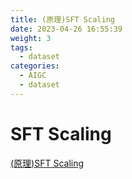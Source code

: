 ```yaml
---
title: (原理)SFT Scaling
date: 2023-04-26 16:55:39
weight: 3
tags:
  - dataset
categories: 
  - AIGC
  - dataset  
---
```


<p></p>
<!-- more -->

# SFT Scaling
[(原理)SFT Scaling](https://candied-skunk-1ca.notion.site/SFT-Scaling-36916e81271a4c1d963d9f357b919508?pvs=4)